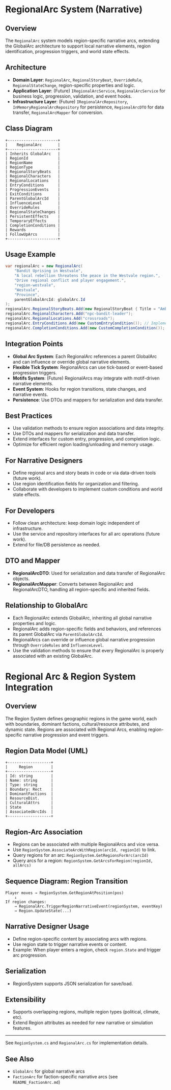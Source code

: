 # RegionalArc System (Narrative)

## Overview
The `RegionalArc` system models region-specific narrative arcs, extending the GlobalArc architecture to support local narrative elements, region identification, progression triggers, and world state effects.

## Architecture
- **Domain Layer**: `RegionalArc`, `RegionalStoryBeat`, `OverrideRule`, `RegionalStateChange`, region-specific properties and logic.
- **Application Layer**: (Future) `IRegionalArcService`, `RegionalArcService` for business logic, progression, validation, and event hooks.
- **Infrastructure Layer**: (Future) `IRegionalArcRepository`, `InMemoryRegionalArcRepository` for persistence, `RegionalArcDTO` for data transfer, `RegionalArcMapper` for conversion.

## Class Diagram
```
+----------------------+
|    RegionalArc       |
+----------------------+
| Inherits GlobalArc   |
| RegionId             |
| RegionName           |
| RegionType           |
| RegionalStoryBeats   |
| RegionalCharacters   |
| RegionalLocations    |
| EntryConditions      |
| ProgressionEvents    |
| ExitConditions       |
| ParentGlobalArcId    |
| InfluenceLevel       |
| OverrideRules        |
| RegionalStateChanges |
| PersistentEffects    |
| TemporaryEffects     |
| CompletionConditions |
| Rewards              |
| FollowUpArcs         |
+----------------------+
```

## Usage Example
```csharp
var regionalArc = new RegionalArc(
    "Bandit Uprising in Westvale",
    "A local rebellion threatens the peace in the Westvale region.",
    "Drive regional conflict and player engagement.",
    "region-westvale",
    "Westvale",
    "Province",
    parentGlobalArcId: globalArc.Id
);
regionalArc.RegionalStoryBeats.Add(new RegionalStoryBeat { Title = "Ambush at the Crossroads", Description = "Bandits attack a merchant caravan." });
regionalArc.RegionalCharacters.Add("npc-bandit-leader");
regionalArc.RegionalLocations.Add("crossroads");
regionalArc.EntryConditions.Add(new CustomEntryCondition()); // Implement IArcCondition
regionalArc.CompletionConditions.Add(new CustomCompletionCondition()); // Implement IArcCondition
```

## Integration Points
- **Global Arc System**: Each RegionalArc references a parent GlobalArc and can influence or override global narrative elements.
- **Flexible Tick System**: RegionalArcs can use tick-based or event-based progression triggers.
- **Motifs System**: (Future) RegionalArcs may integrate with motif-driven narrative elements.
- **Event System**: Hooks for region transitions, state changes, and narrative events.
- **Persistence**: Use DTOs and mappers for serialization and data transfer.

## Best Practices
- Use validation methods to ensure region associations and data integrity.
- Use DTOs and mappers for serialization and data transfer.
- Extend interfaces for custom entry, progression, and completion logic.
- Optimize for efficient region loading/unloading and memory usage.

## For Narrative Designers
- Define regional arcs and story beats in code or via data-driven tools (future work).
- Use region identification fields for organization and filtering.
- Collaborate with developers to implement custom conditions and world state effects.

## For Developers
- Follow clean architecture: keep domain logic independent of infrastructure.
- Use the service and repository interfaces for all arc operations (future work).
- Extend for file/DB persistence as needed.

## DTO and Mapper
- **RegionalArcDTO**: Used for serialization and data transfer of RegionalArc objects.
- **RegionalArcMapper**: Converts between RegionalArc and RegionalArcDTO, handling all region-specific and inherited fields.

## Relationship to GlobalArc
- Each RegionalArc extends GlobalArc, inheriting all global narrative properties and logic.
- RegionalArc adds region-specific fields and behaviors, and references its parent GlobalArc via `ParentGlobalArcId`.
- RegionalArcs can override or influence global narrative progression through `OverrideRules` and `InfluenceLevel`.
- Use the validation methods to ensure that every RegionalArc is properly associated with an existing GlobalArc.

# Regional Arc & Region System Integration

## Overview

The Region System defines geographic regions in the game world, each with boundaries, dominant factions, cultural/resource attributes, and dynamic state. Regions are associated with Regional Arcs, enabling region-specific narrative progression and event triggers.

## Region Data Model (UML)

```
+-------------------+
|     Region        |
+-------------------+
| Id: string        |
| Name: string      |
| Type: string      |
| Boundary: Rect    |
| DominantFactions  |
| ResourceDist.     |
| CulturalAttrs     |
| State             |
| AssociatedArcIds  |
+-------------------+
```

## Region-Arc Association
- Regions can be associated with multiple RegionalArcs and vice versa.
- Use `RegionSystem.AssociateArcWithRegion(arcId, regionId)` to link.
- Query regions for an arc: `RegionSystem.GetRegionsForArc(arcId)`
- Query arcs for a region: `RegionSystem.GetArcsForRegion(regionId, allArcs)`

## Sequence Diagram: Region Transition

```
Player moves → RegionSystem.GetRegionAtPosition(pos)
    ↓
If region changes:
    → RegionalArc.TriggerRegionNarrativeEvent(regionSystem, eventKey)
    → Region.UpdateState(...)
```

## Narrative Designer Usage
- Define region-specific content by associating arcs with regions.
- Use region state to trigger narrative events or content.
- Example: When player enters a region, check `region.State` and trigger arc progression.

## Serialization
- RegionSystem supports JSON serialization for save/load.

## Extensibility
- Supports overlapping regions, multiple region types (political, climate, etc).
- Extend Region attributes as needed for new narrative or simulation features.

---
See `RegionSystem.cs` and `RegionalArc.cs` for implementation details.

## See Also
- `GlobalArc` for global narrative arcs
- `FactionArc` for faction-specific narrative arcs (see `README_FactionArc.md`) 